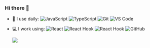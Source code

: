 ### Hi there 👋



<!-- Connect with me here -
[![Gmail Badge](https://img.shields.io/badge/-403216075@qq.com-c14438?style=plastic&logo=foxmail&logoColor=white&link=mailto:403216075@qq.com)](mailto:403216075@qq.com)
-->

<!-- - 🔭 I’m currently working on ... -->

- 🚀 I use daily: 
  ![JavaScript](https://img.shields.io/badge/-JavaScript-black?style=plastic&logo=javascript)
  ![TypeScript](https://img.shields.io/badge/-TypeScript-black?style=plastic&logo=typescript)
  ![Git](https://img.shields.io/badge/-Git-black?style=plastic&logo=git)
  ![VS Code](https://img.shields.io/badge/-VS%20Code-007ACC?style=plastic&logo=visual-studio-code)
- 💻 I work using:
  ![React](https://img.shields.io/badge/-React-3b2e5a?style=plastic&logo=react)
  ![React Hook](https://img.shields.io/badge/-React%20Hook-3b2e5a?style=plastic&logo=react)
  ![React Hook](https://img.shields.io/badge/-Ant%20Design-0170fe?style=plastic&logo=Ant%20Design)
  ![GitHub](https://img.shields.io/badge/-GitHub-181717?style=plastic&logo=github)
  
  [<img  src="https://github-readme-stats.vercel.app/api?username=Rthong&theme=dark&show_icons=true">](https://metrics.lecoq.io/Rthong?template=classic)

<!-- - 🌱 I’m currently learning ... 
- 👯 I’m looking to collaborate on ...
- 🤔 I’m looking for help with ...
- 💬 Ask me about ...
- 📫 How to reach me: ...
- 😄 Pronouns: ...
- ⚡ Fun fact: ...
-->



